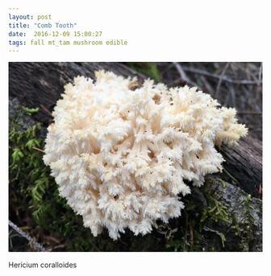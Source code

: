 ```yaml
---
layout: post
title: "Comb Tooth"
date:  2016-12-09 15:00:27
tags: fall mt_tam mushroom edible
---
```


![Toothed Coral](/images/comb-tooth.png)

Hericium coralloides

<!--more-->

